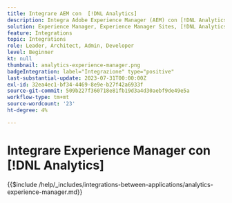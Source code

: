 ```yaml
---
title: Integrare AEM con  [!DNL Analytics]
description: Integra Adobe Experience Manager (AEM) con [!DNL Analytics] per monitorare e analizzare il comportamento degli utenti sul tuo sito Web.
solution: Experience Manager, Experience Manager Sites, [!DNL Analytics]
feature: Integrations
topic: Integrations
role: Leader, Architect, Admin, Developer
level: Beginner
kt: null
thumbnail: analytics-experience-manager.png
badgeIntegration: label="Integrazione" type="positive"
last-substantial-update: 2023-07-31T00:00:00Z
exl-id: 32ea4ec1-bf34-4469-8e9e-b27f42a6933f
source-git-commit: 509b227f360718e81fb19d3a4d30aebf9de49e5a
workflow-type: tm+mt
source-wordcount: '23'
ht-degree: 4%

---
```


# Integrare Experience Manager con [!DNL Analytics]

{{$include /help/_includes/integrations-between-applications/analytics-experience-manager.md}}
